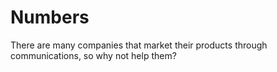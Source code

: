 # Numbers
There are many companies that market their products through communications, so why not help them?

